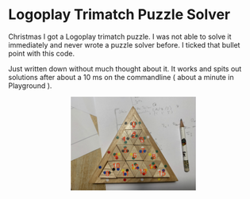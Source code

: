 # Logoplay Trimatch Puzzle Solver

Christmas I got a Logoplay trimatch puzzle. I was not able to solve it immediately and never wrote a puzzle solver before. I ticked that bullet point with this code.

Just written down without much thought about it. It works and spits out solutions after about a 10 ms on the commandline ( about a minute in Playground ).

<img src="LogoplayTriMatchPuzzle.playground/Resources/PuzzlePicture.png" style="max-width: 50%; display: block; margin-left: auto; margin-right: auto;" /> 

